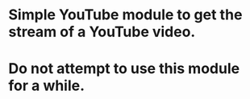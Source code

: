 # Simple YouTube module to get the stream of a YouTube video.

# Do not attempt to use this module for a while.
